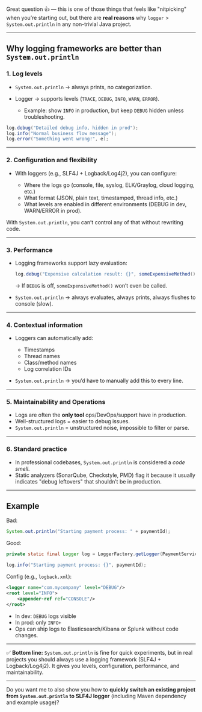 Great question 👍 — this is one of those things that feels like "nitpicking" when you’re starting out, but there are **real reasons** why `logger` > `System.out.println` in any non-trivial Java project.

---

## Why logging frameworks are better than `System.out.println`

### 1. **Log levels**

* `System.out.println` → always prints, no categorization.
* Logger → supports levels (`TRACE`, `DEBUG`, `INFO`, `WARN`, `ERROR`).

  * Example: show `INFO` in production, but keep `DEBUG` hidden unless troubleshooting.

```java
log.debug("Detailed debug info, hidden in prod");
log.info("Normal business flow message");
log.error("Something went wrong!", e);
```

---

### 2. **Configuration and flexibility**

* With loggers (e.g., SLF4J + Logback/Log4j2), you can configure:

  * Where the logs go (console, file, syslog, ELK/Graylog, cloud logging, etc.)
  * What format (JSON, plain text, timestamped, thread info, etc.)
  * What levels are enabled in different environments (DEBUG in dev, WARN/ERROR in prod).

With `System.out.println`, you can’t control any of that without rewriting code.

---

### 3. **Performance**

* Logging frameworks support lazy evaluation:

  ```java
  log.debug("Expensive calculation result: {}", someExpensiveMethod());
  ```

  → If `DEBUG` is off, `someExpensiveMethod()` won’t even be called.
* `System.out.println` → always evaluates, always prints, always flushes to console (slow).

---

### 4. **Contextual information**

* Loggers can automatically add:

  * Timestamps
  * Thread names
  * Class/method names
  * Log correlation IDs
* `System.out.println` → you’d have to manually add this to every line.

---

### 5. **Maintainability and Operations**

* Logs are often the **only tool** ops/DevOps/support have in production.
* Well-structured logs = easier to debug issues.
* `System.out.println` = unstructured noise, impossible to filter or parse.

---

### 6. **Standard practice**

* In professional codebases, `System.out.println` is considered a *code smell*.
* Static analyzers (SonarQube, Checkstyle, PMD) flag it because it usually indicates "debug leftovers" that shouldn’t be in production.

---

## Example

Bad:

```java
System.out.println("Starting payment process: " + paymentId);
```

Good:

```java
private static final Logger log = LoggerFactory.getLogger(PaymentService.class);

log.info("Starting payment process: {}", paymentId);
```

Config (e.g., `logback.xml`):

```xml
<logger name="com.mycompany" level="DEBUG"/>
<root level="INFO">
    <appender-ref ref="CONSOLE"/>
</root>
```

* In dev: `DEBUG` logs visible
* In prod: only `INFO+`
* Ops can ship logs to Elasticsearch/Kibana or Splunk without code changes.

---

✅ **Bottom line:**
`System.out.println` is fine for quick experiments, but in real projects you should always use a logging framework (SLF4J + Logback/Log4j2). It gives you levels, configuration, performance, and maintainability.

---

Do you want me to also show you how to **quickly switch an existing project from `System.out.println` to SLF4J logger** (including Maven dependency and example usage)?
